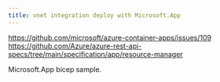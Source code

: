 ```yaml
---
title: vnet integration deploy with Microsoft.App
---
```


https://github.com/microsoft/azure-container-apps/issues/109
https://github.com/Azure/azure-rest-api-specs/tree/main/specification/app/resource-manager

Microsoft.App bicep sample.
